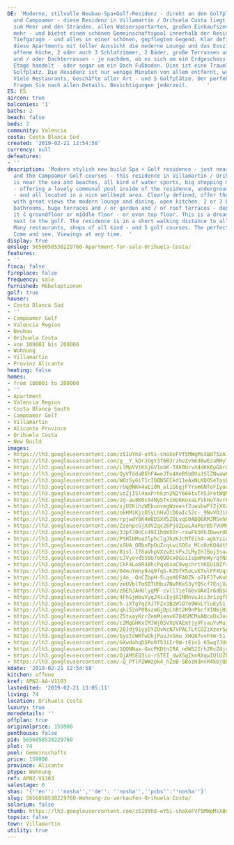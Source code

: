 ```yaml
---
DE: 'Moderne, stilvolle Neubau-Spa+Golf-Residenz - direkt an den Golfplätzen von Vilamartin
  und Campoamor - diese Residenz in Villamartin / Orihuela Costa liegt ebenfalls nahe
  zum Meer und den Stränden, allen Wassersportarten, großen Einkaufszentren und vielem
  mehr - und bietet einen schönen Gemeinschaftspool innerhalb der Residenz, inklusive
  Tiefgarage - und alles in einer schönen, gepflegten Gegend. Klar definiert, bieten
  diese Apartments mit toller Aussicht die moderne Lounge und das Esszimmer, eine
  offene Küche, 2 oder auch 3 Schlafzimmer, 2 Bäder, große Terrassen und / oder Garten-
  und / oder Dachterrassen - je nachdem, ob es sich um ein Erdgeschoss oder eine mittlere
  Etage handelt - oder sogar um ein Dach Fußboden. Dies ist eine Traumlage neben dem
  Golfplatz. Die Residenz ist nur wenige Minuten von allem entfernt, was Sie benötigen:
  Viele Restaurants, Geschäfte aller Art - und 5 Golfplätze. Der perfekte Urlaubsort.
  Fragen Sie nach allen Details. Besichtigungen jederzeit.      '
ES: ES
aircon: true
balconies: '1'
baths: 2
beach: false
beds: 2
community: Valencia
costa: Costa Blanca Süd
created: '2019-02-21 12:54:58'
currency: null
defeatures:
- ''
description: 'Modern stylish new build Spa + Golf residence - just near the Villamartin
  and the Campoamor Golf courses - this residence in Villamartin / Orihuela Costa
  is near the sea and beaches, all kind of water sports, big shopping malls and more
  - offering a lovely communal pool inside of the residence, underground parking included
  - and all located in a nice wellkept area. Clearly defined, offer these apartments
  with great views the modern lounge and dining, open kitchen, 2 or 3 bedrooms, 2
  bathrooms, huge terraces and / or garden and / or roof terraces - depending whether
  it ́s groundfloor or middle floor - or even top floor. This is a dream location
  next to the golf. The residence is in a short walking distance to all you may need:
  Many restaurants, shops of all kind - and 5 golf courses. The perfect holiday location.
  Come and see. Viewings at any time.  '
display: true
enslug: 5656058538229760-Apartment-for-sale-Orihuela-Costa/
features:
- ''
finca: false
fireplace: false
frequency: sale
furnished: Möbeloptionen
golf: true
hauser:
- Costa Blanca Süd
- ''
- Campoamor Golf
- Valencia Region
- Neubau
- Orihuela Costa
- von 100001 bis 200000
- Wohnung
- Villamartin
- Provinz Alicante
heating: false
homes:
- from 100001 to 200000
- ''
- Apartment
- Valencia Region
- Costa Blanca South
- Campoamor Golf
- Villamartin
- Alicante Province
- Orihuela Costa
- New Build
images:
- https://lh3.googleusercontent.com/z51UYh8-eY5i-shoXeFVf5MWgMsXBd75zA1zAtMyRmTl-SqPzHpuzeUrZ2scPxQ7Rb7mPlB5eeW3aObU-_o=w640-rj-e30-l100
- https://lh3.googleusercontent.com/g__Y_kOrJOgY3f6B3rzheZvSKd8wEzaRHyl68e8VlgMWvvG-vJ7V32ySUWig_YyKJtBDUTCtIKgAMxsyzwm1Hw=w640-rj-e30-l100
- https://lh3.googleusercontent.com/LlMpVVtKXjGV1obK-TAk0UrvX4dKK6pGArU-p-xX0WaYvkuuLrYp7BPfUMs13D1_ClbtIzf-uMLgx_CxCaY2=w640-rj-e30-l100
- https://lh3.googleusercontent.com/QyVTddaB5hF4weJTv4XeBSbBUuJSlZNwawKzujKzc0MnWk7vs-NXFtF1SgTuJiPrwRL93eLN4khcCDzW8S7f=w640-rj-e30-l100
- https://lh3.googleusercontent.com/WOz5y6iT1cIOQN5ECkd11eAxNLKDOSeTasF3UpMZJTsU3kjI9eIYCMG2JTfTkV9xXAct0LyHw7PpGDSNgfUL0A=w640-rj-e30-l100
- https://lh3.googleusercontent.com/rUq0NKk4aEi0N_ol1G6gjFYrxm6NfeFIyowOLpLhwbQbKZuhmxFQdFHPleWpoR1X8z-Nz7YlF1_hGZawAAQ=w640-rj-e30-l100
- https://lh3.googleusercontent.com/uzZjISl4axPrhkzn2N2Y666txTX5JretWQMC7lCDjp8MWkf8ROdilyxY0YnK9xcAqHBGSGgslNYWJmw3AcaI=w640-rj-e30-l100
- https://lh3.googleusercontent.com/zq-au8K0cA4NySTxzmU6KnxaLFVkHuY4vrb_J39epzHq7psM6B4gJrEkx2qnhLANVcOFzVLDyq5byypxMY18-A=w640-rj-e30-l100
- https://lh3.googleusercontent.com/sjU2KihzWEbuovmgWzeesf2uwubwFf2jXXaGa2mWq-iyz0BqBGcl0-CcAz-7CfZkd0Wg3FWCbuWP7ek97mfQ=w640-rj-e30-l100
- https://lh3.googleusercontent.com/nkHMiKjzOSyLhHvOiD0aIc52c-_9NvVOJi899akCwejcO9Qr0oHNwD_dCHGs1CFUeNv2tfdQJGDjTo2XtVwt_A=w640-rj-e30-l100
- https://lh3.googleusercontent.com/rpjwdY8K4W8DSXX5Z0LvqS0ABQ6RMJMSehH52hhTuUOACVysVOivje6IVw2lQO0Ice05mpdqsXiwtua5oWPo=w640-rj-e30-l100
- https://lh3.googleusercontent.com/ZzenpcGjXdVZqc26PjdZpaLAaPqrB57VUMU3gLoqqWtu6bCMI-qi58jPXJICa3Abfz-hAdvp79B9WACTY8tO=w640-rj-e30-l100
- https://lh3.googleusercontent.com/3JpfJ0nCc49I1h6m5Or-rxwFk5RhJDwwrUBQBPV6pUMbklFTTNLvs1BoSVOCoaR12Q8M7r38T0ylXEIiKGWVtg=w640-rj-e30-l100
- https://lh3.googleusercontent.com/PtHlbMse2lphclgJhzKJcMTEih4-agkYziq4aBg93-Ix_AULsC_tlYI5s7QYESiZe4cKuga1vBZiM4JHMe4=w640-rj-e30-l100
- https://lh3.googleusercontent.com/sSUA_ORbxPpOuZcqLwiSOSs_Mlo0zKQ44tNbR5-snY5fZbeKn-tV2HpJLtqHnKmBU4FApbSNnre7Y7Ok9EI=w640-rj-e30-l100
- https://lh3.googleusercontent.com/8isl-If6aVhpVXzvELVPxJLMyIHJBoj1saa2jB9XJlF9-tvs2zzMvBi2ALodBAi1FDMujMFlBBC3NM8cLGU=w640-rj-e30-l100
- https://lh3.googleusercontent.com/cJVyovd5S6U7o0D0cxOGoiIepmMnWyrqfNXMLdNMV4Wftdrf-FZqyWt8OwS49gWzS2o-F94wOwo52cKFrSfO1g=w640-rj-e30-l100
- https://lh3.googleusercontent.com/CkF4Lo6R48hcPqx6xaC9vgchrtYKEU1BZfv9v71Tsi4w_Bmyds9KqEiP6-ONYaeof3pnPbd58cKtJNdHS_DLmw=w640-rj-e30-l100
- https://lh3.googleusercontent.com/04muYmhy9zq9fqG-KZOfX5oLvKTulFFXUqxenG7gHOd_TtXxyDCSUZPg38iX1MJq9g931PC4xuz_bHd4bA=w640-rj-e30-l100
- https://lh3.googleusercontent.com/j4o_-QnCZbpH-5LqoXOFA0Zk-o7kFJ7vKoNAdfitUdf_CBtRAXNKjrfnBEbGoXIXsonUv9E9_1hPDSiSjkNn=w640-rj-e30-l100
- https://lh3.googleusercontent.com/zeUVblTmSDTUHbu7NvRKe53yYQScf7EnjXwOU40kKoCOIyHXaNbAEwmcspGpfxKRHs_UGalrs0t5Tqbs8H6c=w640-rj-e30-l100
- https://lh3.googleusercontent.com/z0EhJAHUlyqMF-cvllTieT6bvUAnIr6dBSCc-NrQMLOLNPT1-wuBq9Eqy8qFHmK56mlneRoFWe-SReOFgJkMxg=w640-rj-e30-l100
- https://lh3.googleusercontent.com/4FhSjmbuVyqJ4icIyjRINMnVuJci3r1zgfhFyCvkgnyyp1zgUTtddURyR23EJod1cSF5sV_VMAiznm1omHK2=w640-rj-e30-l100
- https://lh3.googleusercontent.com/h-iXTgYqzXJTFZx3BzWlO7e9WvLYluEy51_NRM2TfWDLhLzcV7CR6cCgOOZh381pFxF4ZUBWnk4YnbuDaSqN-Q=w640-rj-e30-l100
- https://lh3.googleusercontent.com/qki52oP08xzmGjDpLhBt2H9nPbcfXINmjHzqCmx4bF3Jv4EGzRS7cY3A8OHLqUlnc68n07ZcBkkYmv7pCcuASw=w640-rj-e30-l100
- https://lh3.googleusercontent.com/ZStxayKrrZemMieavK784SMCMxANcaDxJedusvGXTJNORTgHgai2m93Br29tTV0rgD6y_mxDM0pvy-2ASgHqyQ=w640-rj-e30-l100
- https://lh3.googleusercontent.com/c2MgGHKxIMJWj05VXpVAEmtjyVFsauYvMu7u1mpUTB_5rlM2Ve4ojXLDPsWL8vaqBuJ5W7QtzCAEv3BRgIUj=w640-rj-e30-l100
- https://lh3.googleusercontent.com/20Jdj9iyyDYZUvKcN7VPALTLtCDZiXzer5pXXH-lO6NAVIPiPxJF96tBgU6J8qFJfAZlJ69bjE68cfMqGzs-jw=w640-rj-e30-l100
- https://lh3.googleusercontent.com/bystcWRfwOkjPauJvSmu_XHQ87vvF4m-51-a9a3AXnako2AnKhzVFQxXQscIvP4bVarSJhQjq2xhVq0Sszo=w640-rj-e30-l100
- https://lh3.googleusercontent.com/GXwdahqD5Po0f53iIr9W-tEin1_65wq7JUn3wTSSG-i_fmLuEs9NwtbyrzWCGQnA3lx8fghJtv_kY3aIkHwP2A=w640-rj-e30-l100
- https://lh3.googleusercontent.com/1QQNNax-GxcPKDtnIRA_ndW52ZrhZRcZ4jvFoyuP_Wy8Q-yOjyPIZafrFeEPzNJalEfmBNJ7-jS0MIcg90cG=w640-rj-e30-l100
- https://lh3.googleusercontent.com/OjAMSEO3io-rSTEI_dwX5qIknRXqwIUlUZkO9XfSE8Y8v1IWRc5vMDralKcuvGLLkqvZuxdVt3WBLZG3Wmk=w640-rj-e30-l100
- https://lh3.googleusercontent.com/-Q_PflP2WWzpk4_hZeB-5BozH3HvR4kbjQDvu-iiiVyX49YfM6BJaXaCQw87zKBXlMAHb4aDbbXtm0h8KmQ=w640-rj-e30-l100
kdate: '2019-02-21 12:54:58'
kitchen: offene
kref: APN2-AA-V1103
lastedited: '2019-02-21 13:05:11'
living: 74
location: Orihuela Costa
luxury: true
moredetails: ''
offplan: true
originalprice: 159900
penthouse: false
pid: 5656058538229760
plot: 74
pool: Gemeinschafts
price: 159900
province: Alicante
ptype: Wohnung
ref: APN2-V1103
salestage: 0
shas: '{''en'': ''nosha'',''de'': ''nosha'',''pcbs'':''nosha''}'
slug: 5656058538229760-Wohnung-zu-verkaufen-Orihuela-Costa/
solarium: false
thumb: https://lh3.googleusercontent.com/z51UYh8-eY5i-shoXeFVf5MWgMsXBd75zA1zAtMyRmTl-SqPzHpuzeUrZ2scPxQ7Rb7mPlB5eeW3aObU-_o=w400-h240-n-rj-e30-l100
topsix: false
town: Villamartin
utility: true
---
```

